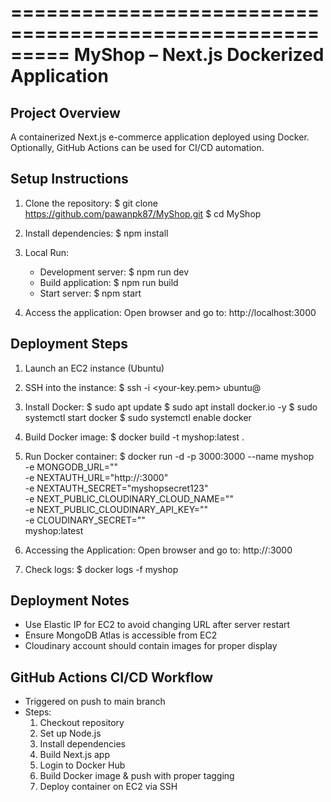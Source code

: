 =========================================================
                    MyShop – Next.js Dockerized Application
=========================================================

Project Overview
----------------
A containerized Next.js e-commerce application deployed using Docker.
Optionally, GitHub Actions can be used for CI/CD automation.

Setup Instructions
------------------
1. Clone the repository:
   $ git clone https://github.com/pawanpk87/MyShop.git
   $ cd MyShop

2. Install dependencies:
   $ npm install

3. Local Run:
   - Development server:
     $ npm run dev
   - Build application:
     $ npm run build
   - Start server:
     $ npm start

4. Access the application:
   Open browser and go to:
   http://localhost:3000

Deployment Steps
----------------
1. Launch an EC2 instance (Ubuntu)
2. SSH into the instance:
   $ ssh -i <your-key.pem> ubuntu@<EC2-IP>

3. Install Docker:
   $ sudo apt update
   $ sudo apt install docker.io -y
   $ sudo systemctl start docker
   $ sudo systemctl enable docker

4. Build Docker image:
   $ docker build -t myshop:latest .

5. Run Docker container:
   $ docker run -d -p 3000:3000 --name myshop \
     -e MONGODB_URL="<your-mongodb-uri>" \
     -e NEXTAUTH_URL="http://<EC2-IP>:3000" \
     -e NEXTAUTH_SECRET="myshopsecret123" \
     -e NEXT_PUBLIC_CLOUDINARY_CLOUD_NAME="<cloud-name>" \
     -e NEXT_PUBLIC_CLOUDINARY_API_KEY="<api-key>" \
     -e CLOUDINARY_SECRET="<cloud-secret>" \
     myshop:latest

6. Accessing the Application:
   Open browser and go to:
   http://<EC2-IP>:3000

7. Check logs:
   $ docker logs -f myshop

Deployment Notes
----------------
- Use Elastic IP for EC2 to avoid changing URL after server restart
- Ensure MongoDB Atlas is accessible from EC2
- Cloudinary account should contain images for proper display

GitHub Actions CI/CD Workflow
-----------------------------
- Triggered on push to main branch
- Steps:
  1. Checkout repository
  2. Set up Node.js
  3. Install dependencies
  4. Build Next.js app
  5. Login to Docker Hub
  6. Build Docker image & push with proper tagging
  7. Deploy container on EC2 via SSH
